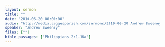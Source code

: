 ```yaml
---
layout: sermon
title: ""
date: "2010-06-20 00:00:00"
audio: "http://media.coggesparish.com/sermons/2010-06-20 Andrew Sweeney.mp3"
speaker: "Andrew Sweeney"
files: [""]
bible_passages: ["Philippians 2:1-16a"]
---
```

